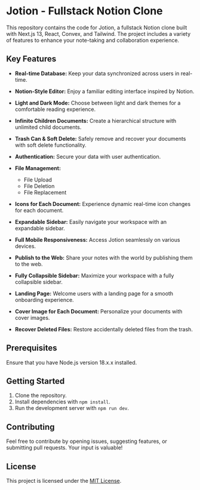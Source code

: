 # Jotion - Fullstack Notion Clone

This repository contains the code for Jotion, a fullstack Notion clone built with Next.js 13, React, Convex, and Tailwind. The project includes a variety of features to enhance your note-taking and collaboration experience.

## Key Features

- **Real-time Database:** Keep your data synchronized across users in real-time.
- **Notion-Style Editor:** Enjoy a familiar editing interface inspired by Notion.
- **Light and Dark Mode:** Choose between light and dark themes for a comfortable reading experience.
- **Infinite Children Documents:** Create a hierarchical structure with unlimited child documents.
- **Trash Can & Soft Delete:** Safely remove and recover your documents with soft delete functionality.
- **Authentication:** Secure your data with user authentication.
- **File Management:**
  - File Upload
  - File Deletion
  - File Replacement

- **Icons for Each Document:** Experience dynamic real-time icon changes for each document.
- **Expandable Sidebar:** Easily navigate your workspace with an expandable sidebar.
- **Full Mobile Responsiveness:** Access Jotion seamlessly on various devices.
- **Publish to the Web:** Share your notes with the world by publishing them to the web.
- **Fully Collapsible Sidebar:** Maximize your workspace with a fully collapsible sidebar.
- **Landing Page:** Welcome users with a landing page for a smooth onboarding experience.
- **Cover Image for Each Document:** Personalize your documents with cover images.
- **Recover Deleted Files:** Restore accidentally deleted files from the trash.

## Prerequisites

Ensure that you have Node.js version 18.x.x installed.

## Getting Started

1. Clone the repository.
2. Install dependencies with `npm install`.
3. Run the development server with `npm run dev`.

## Contributing

Feel free to contribute by opening issues, suggesting features, or submitting pull requests. Your input is valuable!

## License

This project is licensed under the [MIT License](LICENSE).

